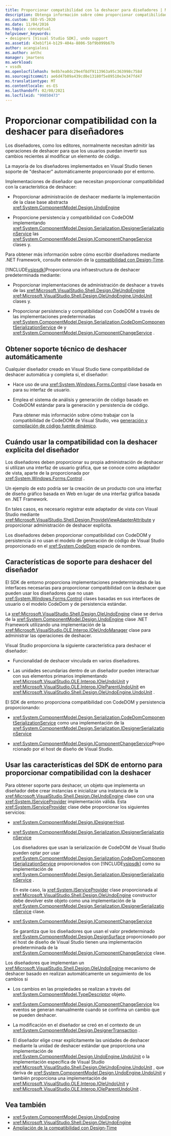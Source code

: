 ```yaml
---
title: Proporcionar compatibilidad con la deshacer para diseñadores | Microsoft Docs
description: Obtenga información sobre cómo proporcionar compatibilidad con la deshacer en los diseñadores, ya sea de forma automática o mediante las características del SDK de Visual Studio.
ms.custom: SEO-VS-2020
ms.date: 11/04/2016
ms.topic: conceptual
helpviewer_keywords:
- designers [Visual Studio SDK], undo support
ms.assetid: 43eb1f14-b129-404a-8806-5bf9b099b67b
author: acangialosi
ms.author: anthc
manager: jmartens
ms.workload:
- vssdk
ms.openlocfilehash: 9e8b7ea0dc29e4f8df9113963a95c363998c758d
ms.sourcegitcommit: ae6d47b09a439cd0e13180f5e89510e3e347fd47
ms.translationtype: MT
ms.contentlocale: es-ES
ms.lasthandoff: 02/08/2021
ms.locfileid: "99850473"
---
```

# <a name="supply-undo-support-to-designers"></a>Proporcionar compatibilidad con la deshacer para diseñadores

Los diseñadores, como los editores, normalmente necesitan admitir las operaciones de deshacer para que los usuarios puedan invertir sus cambios recientes al modificar un elemento de código.

La mayoría de los diseñadores implementados en Visual Studio tienen soporte de "deshacer" automáticamente proporcionado por el entorno.

Implementaciones de diseñador que necesitan proporcionar compatibilidad con la característica de deshacer:

- Proporcionar administración de deshacer mediante la implementación de la clase base abstracta <xref:System.ComponentModel.Design.UndoEngine>

- Proporcione persistencia y compatibilidad con CodeDOM implementando <xref:System.ComponentModel.Design.Serialization.IDesignerSerializationService> las  <xref:System.ComponentModel.Design.IComponentChangeService> clases y.

Para obtener más información sobre cómo escribir diseñadores mediante .NET Framework, consulte extensión de la [compatibilidad con Design-Time](/previous-versions/37899azc(v=vs.140)).

[!INCLUDE[vsipsdk](../extensibility/includes/vsipsdk_md.md)]Proporciona una infraestructura de deshacer predeterminada mediante:

- Proporcionar implementaciones de administración de deshacer a través de las <xref:Microsoft.VisualStudio.Shell.Design.OleUndoEngine> <xref:Microsoft.VisualStudio.Shell.Design.OleUndoEngine.UndoUnit> clases y.

- Proporcionar persistencia y compatibilidad con CodeDOM a través de las implementaciones predeterminadas <xref:System.ComponentModel.Design.Serialization.CodeDomComponentSerializationService> de y <xref:System.ComponentModel.Design.IComponentChangeService> .

## <a name="obtain-undo-support-automatically"></a>Obtener soporte técnico de deshacer automáticamente

Cualquier diseñador creado en Visual Studio tiene compatibilidad de deshacer automática y completa si, el diseñador:

- Hace uso de una <xref:System.Windows.Forms.Control> clase basada en para su interfaz de usuario.

- Emplea el sistema de análisis y generación de código basado en CodeDOM estándar para la generación y persistencia de código.

   Para obtener más información sobre cómo trabajar con la compatibilidad de CodeDOM de Visual Studio, vea [generación y compilación de código fuente dinámico](/dotnet/framework/reflection-and-codedom/dynamic-source-code-generation-and-compilation).

## <a name="when-to-use-explicit-designer-undo-support"></a>Cuándo usar la compatibilidad con la deshacer explícita del diseñador
 Los diseñadores deben proporcionar su propia administración de deshacer si utilizan una interfaz de usuario gráfica, que se conoce como adaptador de vista, aparte de la proporcionada por <xref:System.Windows.Forms.Control> .

 Un ejemplo de esto podría ser la creación de un producto con una interfaz de diseño gráfico basada en Web en lugar de una interfaz gráfica basada en .NET Framework.

 En tales casos, es necesario registrar este adaptador de vista con Visual Studio mediante <xref:Microsoft.VisualStudio.Shell.Design.ProvideViewAdapterAttribute> y proporcionar administración de deshacer explícita.

 Los diseñadores deben proporcionar compatibilidad con CodeDOM y persistencia si no usan el modelo de generación de código de Visual Studio proporcionado en el <xref:System.CodeDom> espacio de nombres.

## <a name="undo-support-features-of-the-designer"></a>Características de soporte para deshacer del diseñador
 El SDK de entorno proporciona implementaciones predeterminadas de las interfaces necesarias para proporcionar compatibilidad con la deshacer que pueden usar los diseñadores que no usan <xref:System.Windows.Forms.Control> clases basadas en sus interfaces de usuario o el modelo CodeDom y de persistencia estándar.

 La <xref:Microsoft.VisualStudio.Shell.Design.OleUndoEngine> clase se deriva de la <xref:System.ComponentModel.Design.UndoEngine> clase .NET Framework utilizando una implementación de la <xref:Microsoft.VisualStudio.OLE.Interop.IOleUndoManager> clase para administrar las operaciones de deshacer.

 Visual Studio proporciona la siguiente característica para deshacer el diseñador:

- Funcionalidad de deshacer vinculada en varios diseñadores.

- Las unidades secundarias dentro de un diseñador pueden interactuar con sus elementos primarios implementando <xref:Microsoft.VisualStudio.OLE.Interop.IOleUndoUnit> y <xref:Microsoft.VisualStudio.OLE.Interop.IOleParentUndoUnit> en <xref:Microsoft.VisualStudio.Shell.Design.OleUndoEngine.UndoUnit> .

El SDK de entorno proporciona compatibilidad con CodeDOM y persistencia proporcionando:

- <xref:System.ComponentModel.Design.Serialization.CodeDomComponentSerializationService> como una implementación de la <xref:System.ComponentModel.Design.Serialization.IDesignerSerializationService>

- <xref:System.ComponentModel.Design.IComponentChangeService>Proporcionado por el host de diseño de Visual Studio.

## <a name="use-the-environment-sdk-features-to-supply-undo-support"></a>Usar las características del SDK de entorno para proporcionar compatibilidad con la deshacer

Para obtener soporte para deshacer, un objeto que implementa un diseñador debe crear instancias e inicializar una instancia de la <xref:Microsoft.VisualStudio.Shell.Design.OleUndoEngine> clase con una <xref:System.IServiceProvider> implementación válida. Esta <xref:System.IServiceProvider> clase debe proporcionar los siguientes servicios:

- <xref:System.ComponentModel.Design.IDesignerHost>.

- <xref:System.ComponentModel.Design.Serialization.IDesignerSerializationService>

   Los diseñadores que usan la serialización de CodeDOM de Visual Studio pueden optar por usar <xref:System.ComponentModel.Design.Serialization.CodeDomComponentSerializationService> proporcionados con [!INCLUDE[vsipsdk](../extensibility/includes/vsipsdk_md.md)] como su implementación de <xref:System.ComponentModel.Design.Serialization.IDesignerSerializationService> .

   En este caso, la <xref:System.IServiceProvider> clase proporcionada al <xref:Microsoft.VisualStudio.Shell.Design.OleUndoEngine> constructor debe devolver este objeto como una implementación de la <xref:System.ComponentModel.Design.Serialization.IDesignerSerializationService> clase.

- <xref:System.ComponentModel.Design.IComponentChangeService>

   Se garantiza que los diseñadores que usan el valor predeterminado <xref:System.ComponentModel.Design.DesignSurface> proporcionado por el host de diseño de Visual Studio tienen una implementación predeterminada de la <xref:System.ComponentModel.Design.IComponentChangeService> clase.

Los diseñadores que implementan un <xref:Microsoft.VisualStudio.Shell.Design.OleUndoEngine> mecanismo de deshacer basado en realizan automáticamente un seguimiento de los cambios si

- Los cambios en las propiedades se realizan a través del <xref:System.ComponentModel.TypeDescriptor> objeto.

- <xref:System.ComponentModel.Design.IComponentChangeService> los eventos se generan manualmente cuando se confirma un cambio que se pueden deshacer.

- La modificación en el diseñador se creó en el contexto de un <xref:System.ComponentModel.Design.DesignerTransaction> .

- El diseñador elige crear explícitamente las unidades de deshacer mediante la unidad de deshacer estándar que proporciona una implementación de <xref:System.ComponentModel.Design.UndoEngine.UndoUnit> o la implementación específica de Visual Studio <xref:Microsoft.VisualStudio.Shell.Design.OleUndoEngine.UndoUnit> , que deriva de <xref:System.ComponentModel.Design.UndoEngine.UndoUnit> y también proporciona una implementación de <xref:Microsoft.VisualStudio.OLE.Interop.IOleUndoUnit> y <xref:Microsoft.VisualStudio.OLE.Interop.IOleParentUndoUnit> .

## <a name="see-also"></a>Vea también

- <xref:System.ComponentModel.Design.UndoEngine>
- <xref:Microsoft.VisualStudio.Shell.Design.OleUndoEngine>
- [Ampliación de la compatibilidad con Design-Time](/previous-versions/37899azc(v=vs.140))
